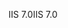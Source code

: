 <span data-ttu-id="e6179-101">IIS 7.0</span><span class="sxs-lookup"><span data-stu-id="e6179-101">IIS 7.0</span></span>